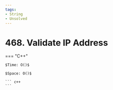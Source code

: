 ```yaml
---
tags:
- String
- Unsolved
---
```



# 468. Validate IP Address

=== "C++"

    $Time: O()$

    $Space: O()$

    ``` c++
    ```